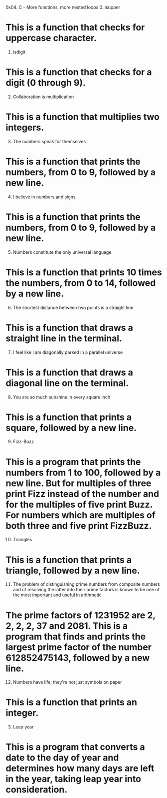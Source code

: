 0x04. C - More functions, more nested loops
0. isupper
# This is a function that checks for uppercase character.
1. isdigit
# This is a function that checks for a digit (0 through 9).
2. Collaboration is multiplication
# This is a function that multiplies two integers.
3. The numbers speak for themselves
# This is a function that prints the numbers, from 0 to 9, followed by a new line.
4. I believe in numbers and signs
# This is a function that prints the numbers, from 0 to 9, followed by a new line.
5. Numbers constitute the only universal language
# This is a function that prints 10 times the numbers, from 0 to 14, followed by a new line.
6. The shortest distance between two points is a straight line
# This is a function that draws a straight line in the terminal.
7. I feel like I am diagonally parked in a parallel universe
# This is a function that draws a diagonal line on the terminal.
8. You are so much sunshine in every square inch
# This is a function that prints a square, followed by a new line.
9. Fizz-Buzz
# This is a program that prints the numbers from 1 to 100, followed by a new line. But for multiples of three print Fizz instead of the number and for the multiples of five print Buzz. For numbers which are multiples of both three and five print FizzBuzz.
10. Triangles
# This is a function that prints a triangle, followed by a new line.
11. The problem of distinguishing prime numbers from composite numbers and of resolving the latter into their prime factors is known to be one of the most important and useful in arithmetic
# The prime factors of 1231952 are 2, 2, 2, 2, 37 and 2081. This is a program that finds and prints the largest prime factor of the number 612852475143, followed by a new line.
12. Numbers have life; they're not just symbols on paper
# This is a function that prints an integer.
3. Leap year
# This is a program that converts a date to the day of year and determines how many days are left in the year, taking leap year into consideration.
